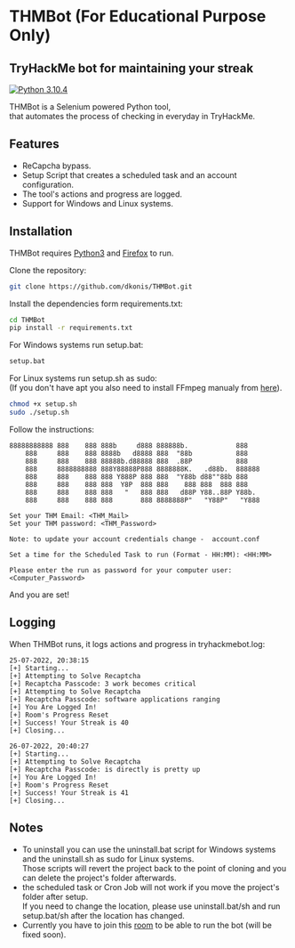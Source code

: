 # THMBot (For Educational Purpose Only)
## TryHackMe bot for maintaining your streak

[![Python 3.10.4](https://img.shields.io/badge/python-3.10.4-yellow.svg)](https://www.python.org/)

THMBot is a Selenium powered Python tool,<br />
that automates the process of checking in everyday in TryHackMe.

## Features

- ReCapcha bypass.
- Setup Script that creates a scheduled task and an account configuration.
- The tool's actions and progress are logged.
- Support for Windows and Linux systems.



## Installation

THMBot requires [Python3](https://www.python.org/) and [Firefox](https://www.mozilla.org/en-US/firefox/new/) to run.

Clone the repository:

```sh
git clone https://github.com/dkonis/THMBot.git
```

Install the dependencies form requirements.txt:

```sh
cd THMBot
pip install -r requirements.txt
```

For Windows systems run setup.bat:

```cmd
setup.bat
```

For Linux systems run setup.sh as sudo:<br />
(If you don't have apt you also need to install FFmpeg manualy from [here](https://ffmpeg.org/download.html#build-linux)).

```sh
chmod +x setup.sh
sudo ./setup.sh
```

Follow the instructions:

```
88888888888 888    888 888b     d888 888888b.            888
    888     888    888 8888b   d8888 888  "88b           888
    888     888    888 88888b.d88888 888  .88P           888
    888     8888888888 888Y88888P888 8888888K.   .d88b.  888888
    888     888    888 888 Y888P 888 888  "Y88b d88""88b 888
    888     888    888 888  Y8P  888 888    888 888  888 888
    888     888    888 888   "   888 888   d88P Y88..88P Y88b.
    888     888    888 888       888 8888888P"   "Y88P"   "Y888

Set your THM Email: <THM_Mail>
Set your THM password: <THM_Password>

Note: to update your account credentials change -  account.conf 

Set a time for the Scheduled Task to run (Format - HH:MM): <HH:MM>

Please enter the run as password for your computer user: <Computer_Password>
```
And you are set!


## Logging

When THMBot runs, it logs actions and progress in tryhackmebot.log:

```
25-07-2022, 20:38:15
[+] Starting...
[+] Attempting to Solve Recaptcha
[+] Recaptcha Passcode: 3 work becomes critical
[+] Attempting to Solve Recaptcha
[+] Recaptcha Passcode: software applications ranging
[+] You Are Logged In!
[+] Room's Progress Reset
[+] Success! Your Streak is 40
[+] Closing...

26-07-2022, 20:40:27
[+] Starting...
[+] Attempting to Solve Recaptcha
[+] Recaptcha Passcode: is directly is pretty up
[+] You Are Logged In!
[+] Room's Progress Reset
[+] Success! Your Streak is 41
[+] Closing...
```

## Notes

- To uninstall you can use the uninstall.bat script for Windows systems and the uninstall.sh as sudo for Linux systems.<br />Those scripts will revert the project back to the point of cloning and you can delete the project's folder afterwards.
- the scheduled task or Cron Job will not work if you move the project's folder after setup.<br />
If you need to change the location, please use uninstall.bat/sh and run setup.bat/sh after the location has changed.
- Currently you have to join this [room](https://tryhackme.com/room/polkit) to be able to run the bot (will be fixed soon).